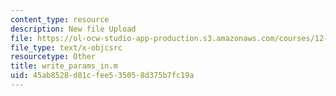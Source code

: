 ```yaml
---
content_type: resource
description: New file Upload
file: https://ol-ocw-studio-app-production.s3.amazonaws.com/courses/12-811-tropical-meteorology-spring-2011/45ab8528d81cfee535058d375b7fc19a_write_params_in.m
file_type: text/x-objcsrc
resourcetype: Other
title: write_params_in.m
uid: 45ab8528-d81c-fee5-3505-8d375b7fc19a
---
```

